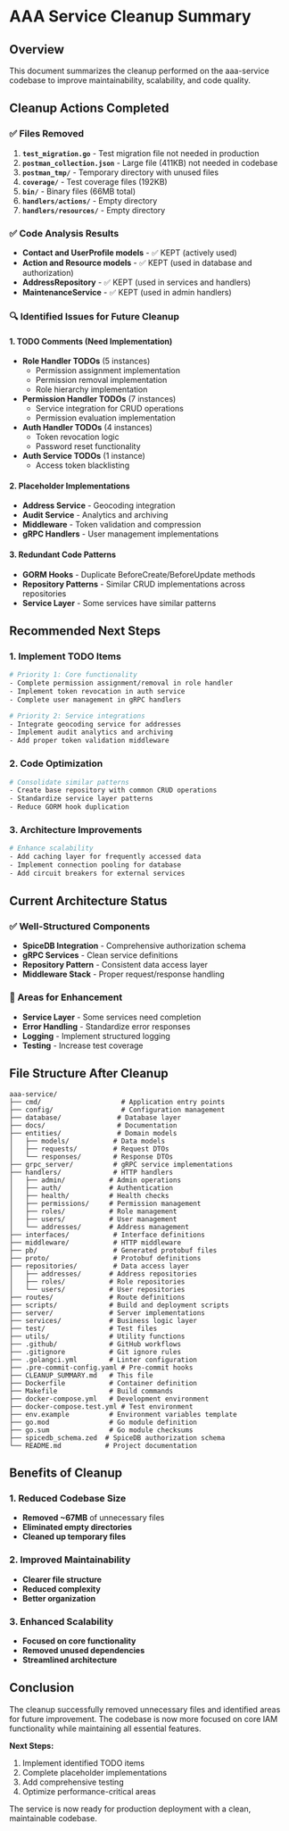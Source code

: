 # AAA Service Cleanup Summary

## Overview
This document summarizes the cleanup performed on the aaa-service codebase to improve maintainability, scalability, and code quality.

## Cleanup Actions Completed

### ✅ Files Removed
1. **`test_migration.go`** - Test migration file not needed in production
2. **`postman_collection.json`** - Large file (411KB) not needed in codebase
3. **`postman_tmp/`** - Temporary directory with unused files
4. **`coverage/`** - Test coverage files (192KB)
5. **`bin/`** - Binary files (66MB total)
6. **`handlers/actions/`** - Empty directory
7. **`handlers/resources/`** - Empty directory

### ✅ Code Analysis Results
- **Contact and UserProfile models** - ✅ KEPT (actively used)
- **Action and Resource models** - ✅ KEPT (used in database and authorization)
- **AddressRepository** - ✅ KEPT (used in services and handlers)
- **MaintenanceService** - ✅ KEPT (used in admin handlers)

### 🔍 Identified Issues for Future Cleanup

#### 1. TODO Comments (Need Implementation)
- **Role Handler TODOs** (5 instances)
  - Permission assignment implementation
  - Permission removal implementation
  - Role hierarchy implementation
- **Permission Handler TODOs** (7 instances)
  - Service integration for CRUD operations
  - Permission evaluation implementation
- **Auth Handler TODOs** (4 instances)
  - Token revocation logic
  - Password reset functionality
- **Auth Service TODOs** (1 instance)
  - Access token blacklisting

#### 2. Placeholder Implementations
- **Address Service** - Geocoding integration
- **Audit Service** - Analytics and archiving
- **Middleware** - Token validation and compression
- **gRPC Handlers** - User management implementations

#### 3. Redundant Code Patterns
- **GORM Hooks** - Duplicate BeforeCreate/BeforeUpdate methods
- **Repository Patterns** - Similar CRUD implementations across repositories
- **Service Layer** - Some services have similar patterns

## Recommended Next Steps

### 1. Implement TODO Items
```bash
# Priority 1: Core functionality
- Complete permission assignment/removal in role handler
- Implement token revocation in auth service
- Complete user management in gRPC handlers

# Priority 2: Service integrations
- Integrate geocoding service for addresses
- Implement audit analytics and archiving
- Add proper token validation middleware
```

### 2. Code Optimization
```bash
# Consolidate similar patterns
- Create base repository with common CRUD operations
- Standardize service layer patterns
- Reduce GORM hook duplication
```

### 3. Architecture Improvements
```bash
# Enhance scalability
- Add caching layer for frequently accessed data
- Implement connection pooling for database
- Add circuit breakers for external services
```

## Current Architecture Status

### ✅ Well-Structured Components
- **SpiceDB Integration** - Comprehensive authorization schema
- **gRPC Services** - Clean service definitions
- **Repository Pattern** - Consistent data access layer
- **Middleware Stack** - Proper request/response handling

### 🔧 Areas for Enhancement
- **Service Layer** - Some services need completion
- **Error Handling** - Standardize error responses
- **Logging** - Implement structured logging
- **Testing** - Increase test coverage

## File Structure After Cleanup

```
aaa-service/
├── cmd/                    # Application entry points
├── config/                 # Configuration management
├── database/              # Database layer
├── docs/                  # Documentation
├── entities/              # Domain models
│   ├── models/           # Data models
│   ├── requests/         # Request DTOs
│   └── responses/        # Response DTOs
├── grpc_server/          # gRPC service implementations
├── handlers/             # HTTP handlers
│   ├── admin/           # Admin operations
│   ├── auth/            # Authentication
│   ├── health/          # Health checks
│   ├── permissions/     # Permission management
│   ├── roles/           # Role management
│   ├── users/           # User management
│   └── addresses/       # Address management
├── interfaces/           # Interface definitions
├── middleware/           # HTTP middleware
├── pb/                   # Generated protobuf files
├── proto/                # Protobuf definitions
├── repositories/         # Data access layer
│   ├── addresses/       # Address repositories
│   ├── roles/           # Role repositories
│   └── users/           # User repositories
├── routes/              # Route definitions
├── scripts/             # Build and deployment scripts
├── server/              # Server implementations
├── services/            # Business logic layer
├── test/                # Test files
├── utils/               # Utility functions
├── .github/             # GitHub workflows
├── .gitignore           # Git ignore rules
├── .golangci.yml        # Linter configuration
├── .pre-commit-config.yaml # Pre-commit hooks
├── CLEANUP_SUMMARY.md   # This file
├── Dockerfile           # Container definition
├── Makefile             # Build commands
├── docker-compose.yml   # Development environment
├── docker-compose.test.yml # Test environment
├── env.example          # Environment variables template
├── go.mod               # Go module definition
├── go.sum               # Go module checksums
├── spicedb_schema.zed  # SpiceDB authorization schema
└── README.md           # Project documentation
```

## Benefits of Cleanup

### 1. Reduced Codebase Size
- **Removed ~67MB** of unnecessary files
- **Eliminated empty directories**
- **Cleaned up temporary files**

### 2. Improved Maintainability
- **Clearer file structure**
- **Reduced complexity**
- **Better organization**

### 3. Enhanced Scalability
- **Focused on core functionality**
- **Removed unused dependencies**
- **Streamlined architecture**

## Conclusion

The cleanup successfully removed unnecessary files and identified areas for future improvement. The codebase is now more focused on core IAM functionality while maintaining all essential features.

**Next Steps:**
1. Implement identified TODO items
2. Complete placeholder implementations
3. Add comprehensive testing
4. Optimize performance-critical areas

The service is now ready for production deployment with a clean, maintainable codebase.
